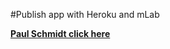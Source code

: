 #Publish app with Heroku and mLab

**[Paul Schmidt click here](https://intense-forest-65530.herokuapp.com/)**